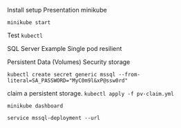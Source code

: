 
Install  setup
Presentation 
minikube

```minikube start```

Test ```kubectl```

SQL Server Example
Single pod resilient 

Persistent Data (Volumes)
Security storage

```kubectl create secret generic mssql --from-literal=SA_PASSWORD="MyC0m9l&xP@ssw0rd"```


claim a persistent storage.
```kubectl apply -f pv-claim.yml```


```minikube dashboard```


```service mssql-deployment --url```
